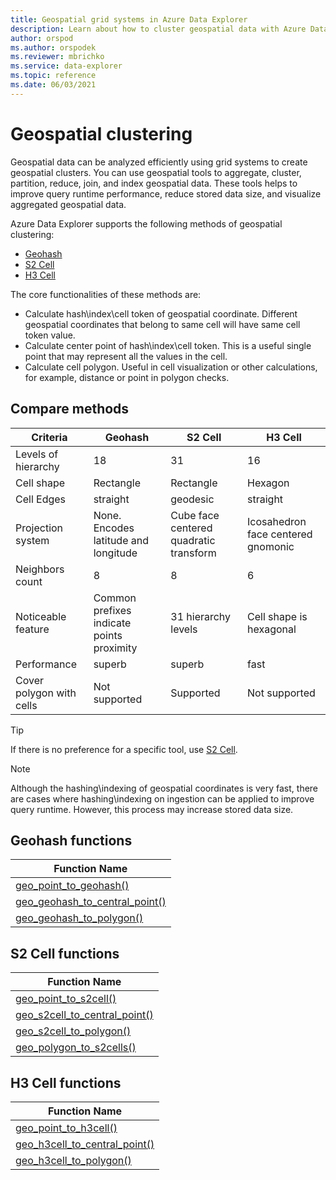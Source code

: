 ```yaml
---
title: Geospatial grid systems in Azure Data Explorer
description: Learn about how to cluster geospatial data with Azure Data Explorer.
author: orspod
ms.author: orspodek
ms.reviewer: mbrichko
ms.service: data-explorer
ms.topic: reference
ms.date: 06/03/2021
---
```


# Geospatial clustering

Geospatial data can be analyzed efficiently using grid systems to create geospatial clusters. You can use geospatial tools to aggregate, cluster, partition, reduce, join, and index geospatial data. These tools helps to improve query runtime performance, reduce stored data size, and visualize aggregated geospatial data.

Azure Data Explorer supports the following methods of geospatial clustering:

* [Geohash](https://en.wikipedia.org/wiki/Geohash)
* [S2 Cell](https://s2geometry.io/devguide/s2cell_hierarchy)
* [H3 Cell](https://eng.uber.com/h3/)

The core functionalities of these methods are:

* Calculate hash\index\cell token of geospatial coordinate. Different geospatial coordinates that belong to same cell will have same cell token value.
* Calculate center point of hash\index\cell token. This is a useful single point that may represent all the values in the cell.
* Calculate cell polygon. Useful in cell visualization or other calculations, for example, distance or point in polygon checks. 

## Compare methods

| Criteria | Geohash | S2 Cell | H3 Cell |
|---|---|---|---|
| Levels of hierarchy | 18 | 31 | 16 |
| Cell shape | Rectangle | Rectangle | Hexagon |
| Cell Edges | straight | geodesic | straight |
| Projection system | None. Encodes latitude and longitude | Cube face centered quadratic transform | Icosahedron face centered gnomonic |
| Neighbors count | 8 | 8 | 6 |
| Noticeable feature | Common prefixes indicate points proximity | 31 hierarchy levels | Cell shape is hexagonal |
| Performance | superb | superb | fast |
| Cover polygon with cells | Not supported | Supported | Not supported |

> [!TIP]
> If there is no preference for a specific tool, use [S2 Cell](#s2-cell-functions).

> [!NOTE]
> Although the hashing\indexing of geospatial coordinates is very fast, there are cases where hashing\indexing on ingestion can be applied to improve query runtime. However, this process may increase stored data size.

## Geohash functions

|Function Name|
|---|
|[geo_point_to_geohash()](kusto/query/geo-point-to-geohash-function.md)|
|[geo_geohash_to_central_point()](kusto/query/geo-geohash-to-central-point-function.md)|
|[geo_geohash_to_polygon()](kusto/query/geo-geohash-to-polygon-function.md)|

## S2 Cell functions

|Function Name|
|---|
|[geo_point_to_s2cell()](kusto/query/geo-point-to-s2cell-function.md)|
|[geo_s2cell_to_central_point()](kusto/query/geo-s2cell-to-central-point-function.md)|
|[geo_s2cell_to_polygon()](kusto/query/geo-s2cell-to-polygon-function.md)|
|[geo_polygon_to_s2cells()](kusto/query/geo-polygon-to-s2cells-function.md)|

## H3 Cell functions

|Function Name|
|---|
|[geo_point_to_h3cell()](kusto/query/geo-point-to-h3cell-function.md)|
|[geo_h3cell_to_central_point()](kusto/query/geo-h3cell-to-central-point-function.md)|
|[geo_h3cell_to_polygon()](kusto/query/geo-h3cell-to-polygon-function.md)|
